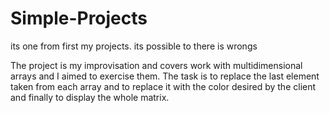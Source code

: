 # Simple-Projects
its one from first my projects.
its possible to there is wrongs

The project is my improvisation and covers work with multidimensional arrays and 
I aimed to exercise them. The task is to replace the last element taken from each 
array and to replace it with the color desired by the client and finally to display the whole matrix.